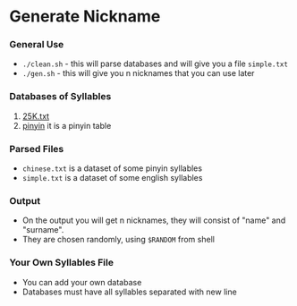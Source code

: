 # Generate Nickname

### General Use
- `./clean.sh` - this will parse databases and will give you a file `simple.txt`
- `./gen.sh` - this will give you n nicknames that you can use later
### Databases of Syllables
1. [25K.txt](https://github.com/gautesolheim/25000-syllabified-words-list)
2. [pinyin](https://yoyochinese.com/chinese-learning-tools/Mandarin-Chinese-pronunciation-lesson/pinyin-chart-table) it is a pinyin table
### Parsed Files
- `chinese.txt` is a dataset of some pinyin syllables
- `simple.txt` is a dataset of some english syllables
### Output 
- On the output you will get n nicknames, they will consist of "name" and "surname".
- They are chosen randomly, using `$RANDOM` from shell
### Your Own Syllables File
- You can add your own database
- Databases must have all syllables separated with new line
